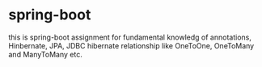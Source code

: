 # spring-boot
this is spring-boot assignment for fundamental knowledg of 
annotations, Hinbernate, JPA, JDBC hibernate relationship 
like OneToOne, OneToMany and ManyToMany etc.

